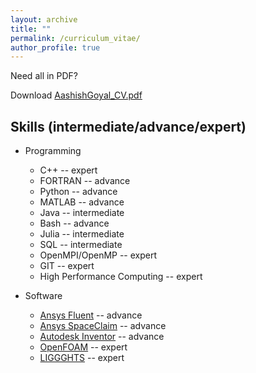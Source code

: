 ```yaml
---
layout: archive
title: ""
permalink: /curriculum_vitae/
author_profile: true
---
```


Need all in PDF? 

Download <a href="../files/AashishGoyal_CV.pdf" target="_blank">AashishGoyal_CV.pdf</a>

<!-- <p style="text-align:left; color:Black; font-size:30px; font-weight:bold;"> 
Skills (intermediate/advance/expert)
</p> -->

## Skills (intermediate/advance/expert)
- Programming
  - C++ -- expert
  - FORTRAN -- advance
  - Python -- advance
  - MATLAB -- advance
  - Java -- intermediate
  - Bash -- advance
  - Julia -- intermediate
  - SQL -- intermediate
  - OpenMPI/OpenMP -- expert
  - GIT -- expert
  - High Performance Computing -- expert


- Software
  - <a href="https://www.ansys.com/products/fluids/ansys-fluent" target="_blank">Ansys Fluent</a> -- advance
  - <a href="https://www.ansys.com/products/3d-design/ansys-spaceclaim" target="_blank">Ansys SpaceClaim</a> -- advance
  - <a href="https://www.autodesk.com/products/inventor/overview" target="_blank">Autodesk Inventor</a> -- advance
  - <a href="https://www.openfoam.com/" target="_blank">OpenFOAM</a> -- expert
  - <a href="https://www.cfdem.com/liggghtsr-open-source-discrete-element-method-particle-simulation-code" target="_blank">LIGGGHTS</a> -- expert
